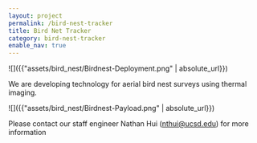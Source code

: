 ```yaml
---
layout: project
permalink: /bird-nest-tracker
title: Bird Net Tracker
category: bird-nest-tracker
enable_nav: true
---
```

![]({{"assets/bird_nest/Birdnest-Deployment.png" | absolute_url}})

We are developing technology for aerial bird nest surveys using thermal imaging.

![]({{"assets/bird_nest/Birdnest-Payload.png" | absolute_url}})

Please contact our staff engineer Nathan Hui ([nthui@ucsd.edu](mailto:nthui@ucsd.edu)) for more information
